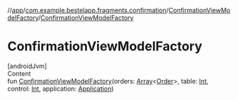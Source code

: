 //[app](../../index.md)/[com.example.bestelapp.fragments.confirmation](../index.md)/[ConfirmationViewModelFactory](index.md)/[ConfirmationViewModelFactory](-confirmation-view-model-factory.md)



# ConfirmationViewModelFactory  
[androidJvm]  
Content  
fun [ConfirmationViewModelFactory](-confirmation-view-model-factory.md)(orders: [Array](https://kotlinlang.org/api/latest/jvm/stdlib/kotlin/-array/index.html)<[Order](../../com.example.bestelapp.data.datawrapper/-order/index.md)>, table: [Int](https://kotlinlang.org/api/latest/jvm/stdlib/kotlin/-int/index.html), control: [Int](https://kotlinlang.org/api/latest/jvm/stdlib/kotlin/-int/index.html), application: [Application](https://developer.android.com/reference/kotlin/android/app/Application.html))  



